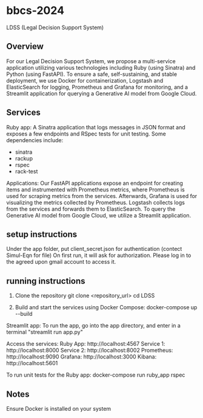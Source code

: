 # bbcs-2024
LDSS (Legal Decision Support System)

## Overview
For our Legal Decision Support System, we propose a multi-service application utilizing various technologies including Ruby (using Sinatra) and Python (using FastAPI). To ensure a safe, self-sustaining, and stable deployment, we use Docker for containerization, Logstash and ElasticSearch for logging, Prometheus and Grafana for monitoring, and a Streamlit application for querying a Generative AI model from Google Cloud.

## Services
Ruby app: 
A Sinatra application that logs messages in JSON format and exposes a few endpoints and RSpec tests for unit testing. Some dependencies include:
- sinatra
- rackup
- rspec
- rack-test

Applications:
Our FastAPI applications expose an endpoint for creating items and instrumented with Prometheus metrics, where Prometheus is used for scraping metrics from the services. Afterwards, Grafana is used for visualizing the metrics collected by Prometheus. Logstash collects logs from the services and forwards them to ElasticSearch. To query the Generative AI model from Google Cloud, we utilize a Streamlit application.

## setup instructions 
Under the app folder, put client_secret.json for authentication (contect Simul-Eqn for file) 
On first run, it will ask for authorization. Please log in to the agreed upon gmail account to access it. 

## running instructions 
1. Clone the repository
git clone <repository_url>
cd LDSS

2. Build and start the services using Docker Compose:
docker-compose up --build

Streamlit app: To run the app, go into the app directory, and enter in a terminal "streamlit run app.py"

Access the services: 
Ruby App: http://localhost:4567 
Service 1: http://localhost:8000 
Service 2: http://localhost:8002 
Prometheus: http://localhost:9090 
Grafana: http://localhost:3000 
Kibana: http://localhost:5601

To run unit tests for the Ruby app:
docker-compose run ruby_app rspec

## Notes

Ensure Docker is installed on your system
